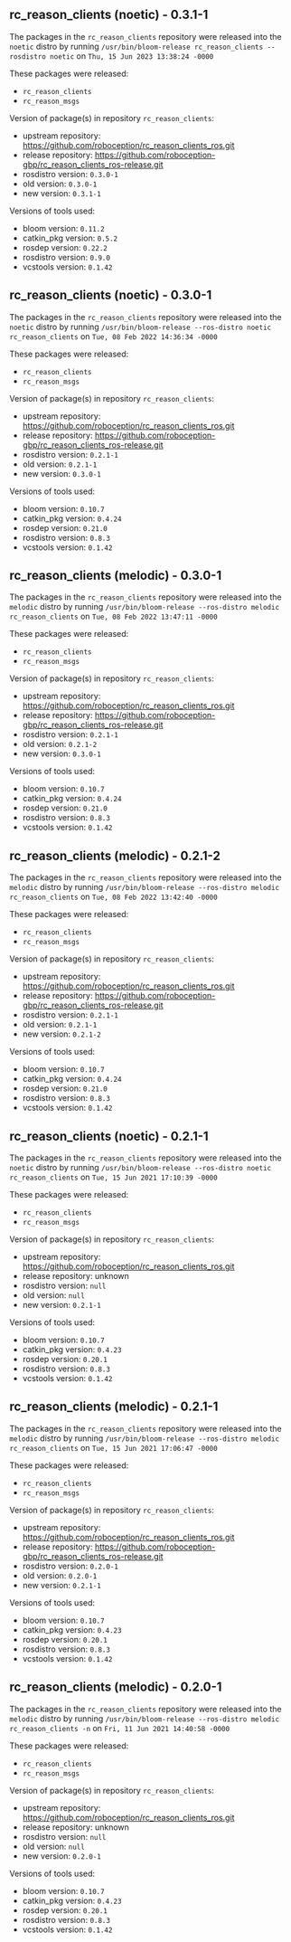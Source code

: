 ## rc_reason_clients (noetic) - 0.3.1-1

The packages in the `rc_reason_clients` repository were released into the `noetic` distro by running `/usr/bin/bloom-release rc_reason_clients --rosdistro noetic` on `Thu, 15 Jun 2023 13:38:24 -0000`

These packages were released:
- `rc_reason_clients`
- `rc_reason_msgs`

Version of package(s) in repository `rc_reason_clients`:

- upstream repository: https://github.com/roboception/rc_reason_clients_ros.git
- release repository: https://github.com/roboception-gbp/rc_reason_clients_ros-release.git
- rosdistro version: `0.3.0-1`
- old version: `0.3.0-1`
- new version: `0.3.1-1`

Versions of tools used:

- bloom version: `0.11.2`
- catkin_pkg version: `0.5.2`
- rosdep version: `0.22.2`
- rosdistro version: `0.9.0`
- vcstools version: `0.1.42`


## rc_reason_clients (noetic) - 0.3.0-1

The packages in the `rc_reason_clients` repository were released into the `noetic` distro by running `/usr/bin/bloom-release --ros-distro noetic rc_reason_clients` on `Tue, 08 Feb 2022 14:36:34 -0000`

These packages were released:
- `rc_reason_clients`
- `rc_reason_msgs`

Version of package(s) in repository `rc_reason_clients`:

- upstream repository: https://github.com/roboception/rc_reason_clients_ros.git
- release repository: https://github.com/roboception-gbp/rc_reason_clients_ros-release.git
- rosdistro version: `0.2.1-1`
- old version: `0.2.1-1`
- new version: `0.3.0-1`

Versions of tools used:

- bloom version: `0.10.7`
- catkin_pkg version: `0.4.24`
- rosdep version: `0.21.0`
- rosdistro version: `0.8.3`
- vcstools version: `0.1.42`


## rc_reason_clients (melodic) - 0.3.0-1

The packages in the `rc_reason_clients` repository were released into the `melodic` distro by running `/usr/bin/bloom-release --ros-distro melodic rc_reason_clients` on `Tue, 08 Feb 2022 13:47:11 -0000`

These packages were released:
- `rc_reason_clients`
- `rc_reason_msgs`

Version of package(s) in repository `rc_reason_clients`:

- upstream repository: https://github.com/roboception/rc_reason_clients_ros.git
- release repository: https://github.com/roboception-gbp/rc_reason_clients_ros-release.git
- rosdistro version: `0.2.1-1`
- old version: `0.2.1-2`
- new version: `0.3.0-1`

Versions of tools used:

- bloom version: `0.10.7`
- catkin_pkg version: `0.4.24`
- rosdep version: `0.21.0`
- rosdistro version: `0.8.3`
- vcstools version: `0.1.42`


## rc_reason_clients (melodic) - 0.2.1-2

The packages in the `rc_reason_clients` repository were released into the `melodic` distro by running `/usr/bin/bloom-release --ros-distro melodic rc_reason_clients` on `Tue, 08 Feb 2022 13:42:40 -0000`

These packages were released:
- `rc_reason_clients`
- `rc_reason_msgs`

Version of package(s) in repository `rc_reason_clients`:

- upstream repository: https://github.com/roboception/rc_reason_clients_ros.git
- release repository: https://github.com/roboception-gbp/rc_reason_clients_ros-release.git
- rosdistro version: `0.2.1-1`
- old version: `0.2.1-1`
- new version: `0.2.1-2`

Versions of tools used:

- bloom version: `0.10.7`
- catkin_pkg version: `0.4.24`
- rosdep version: `0.21.0`
- rosdistro version: `0.8.3`
- vcstools version: `0.1.42`


## rc_reason_clients (noetic) - 0.2.1-1

The packages in the `rc_reason_clients` repository were released into the `noetic` distro by running `/usr/bin/bloom-release --ros-distro noetic rc_reason_clients` on `Tue, 15 Jun 2021 17:10:39 -0000`

These packages were released:
- `rc_reason_clients`
- `rc_reason_msgs`

Version of package(s) in repository `rc_reason_clients`:

- upstream repository: https://github.com/roboception/rc_reason_clients_ros.git
- release repository: unknown
- rosdistro version: `null`
- old version: `null`
- new version: `0.2.1-1`

Versions of tools used:

- bloom version: `0.10.7`
- catkin_pkg version: `0.4.23`
- rosdep version: `0.20.1`
- rosdistro version: `0.8.3`
- vcstools version: `0.1.42`


## rc_reason_clients (melodic) - 0.2.1-1

The packages in the `rc_reason_clients` repository were released into the `melodic` distro by running `/usr/bin/bloom-release --ros-distro melodic rc_reason_clients` on `Tue, 15 Jun 2021 17:06:47 -0000`

These packages were released:
- `rc_reason_clients`
- `rc_reason_msgs`

Version of package(s) in repository `rc_reason_clients`:

- upstream repository: https://github.com/roboception/rc_reason_clients_ros.git
- release repository: https://github.com/roboception-gbp/rc_reason_clients_ros-release.git
- rosdistro version: `0.2.0-1`
- old version: `0.2.0-1`
- new version: `0.2.1-1`

Versions of tools used:

- bloom version: `0.10.7`
- catkin_pkg version: `0.4.23`
- rosdep version: `0.20.1`
- rosdistro version: `0.8.3`
- vcstools version: `0.1.42`


## rc_reason_clients (melodic) - 0.2.0-1

The packages in the `rc_reason_clients` repository were released into the `melodic` distro by running `/usr/bin/bloom-release --ros-distro melodic rc_reason_clients -n` on `Fri, 11 Jun 2021 14:40:58 -0000`

These packages were released:
- `rc_reason_clients`
- `rc_reason_msgs`

Version of package(s) in repository `rc_reason_clients`:

- upstream repository: https://github.com/roboception/rc_reason_clients_ros.git
- release repository: unknown
- rosdistro version: `null`
- old version: `null`
- new version: `0.2.0-1`

Versions of tools used:

- bloom version: `0.10.7`
- catkin_pkg version: `0.4.23`
- rosdep version: `0.20.1`
- rosdistro version: `0.8.3`
- vcstools version: `0.1.42`


